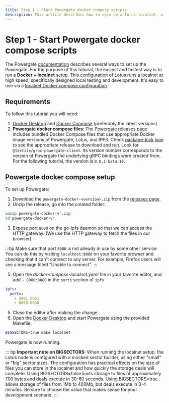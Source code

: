 ```yaml
---
title: Step 1 - Start Powergate docker compose scripts
description: This article describes how to spin up a lotus-localnet, a go-ipfs node, and a powergate instance for the purpose of this tutorial.
---
```


# Step 1 - Start Powergate docker compose scripts

The Powergate [documentation](https://docs.textile.io/powergate/) describes several ways to set up the Powergate. For the purpose of this tutorial, the easiest and fastest way is to run a **Docker + localnet** setup. This configuration of Lotus runs a localnet at high speed, specifically designed local testing and development. It's easy to use via a [localnet Docker compose configuration](https://github.com/textileio/powergate#localnet-mode).

## Requirements

To follow this tutorial you will need:

1. [Docker Desktop](https://www.docker.com/products/docker-desktop) and [Docker Compose](https://docs.docker.com/compose/) (preferably the latest versions)
2. **Powergate docker compose files**: The [Powergate releases page](https://github.com/textileio/powergate/releases) includes bundled Docker Compose files that use appropriate Docker image versions of Powergate, Lotus, and IPFS. Check [package-lock.json](https://github.com/dappkit/powergate-pinning-service/blob/master/package-lock.json) to see the appropriate release to download and run. Look for `@textile/grpc-powergate-client`. Its version number corresponds to the version of Powergate the underlying gRPC bindings were created from. For the following tutorial, the version is `0.0.1-beta.10`.

## Powergate docker compose setup

To set up Powergate:

1. Download the `powergate-docker-<version>.zip` from the [releases page](https://github.com/textileio/powergate/releases/).
2. Unzip the release, go into the created folder:

```bash
unzip powergate-docker-v*.zip
cd powergate-docker-v*
```

3. Expose port `8080` on the go-ipfs daemon so that we can access the HTTP gateway. (We use the HTTP gateway to fetch the files in our browser)

:::tip
Make sure that port `8080` is not already in use by some other service. You can do this by visiting `localhost:8080` on your favorite browser and checking that it can't connect to any server. For example, Firefox users will see a message titled "Unable to connect".
:::

5. Open the _docker-compose-localnet.yaml_ file in your favorite editor, and add `- 8080:8080` in the `ports` section of `ipfs`

```yaml
ipfs:
  ports:
    - 5001:5001
    - 8080:8080
```

5. Close the editor after making the change.
6. Open the [Docker Desktop](https://www.docker.com/products/docker-desktop) and start Powergate using the provided Makefile:

```bash
BIGSECTORS=true make localnet
```

Powergate is now running.

::: tip
**Important note on BIGSECTORS:** When running the localnet setup, the Lotus node is configured with a mocked sector builder, using either "small" or "big" sector sizes. The configuration has practical effects on the size of files you can store in the localnet and how quickly the storage deals will complete. Using BIGSECTORS=false limits storage to files of approximately 700 bytes and deals execute in 30-60 seconds. Using BIGSECTORS=true allows storage of files from 1Mb to 400Mb, but deals execute in 3-4 minutes. Be sure to choose the value that makes sense for your development scenario.
:::
